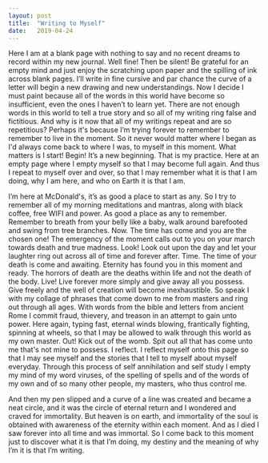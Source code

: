 ```yaml
---
layout: post
title:  "Writing to Myself"
date:   2019-04-24
---
```


Here I am at a blank page with nothing to say and no recent dreams to record within my new journal. Well fine! Then be silent! Be grateful for an empty mind and just enjoy the scratching upon paper and the spilling of ink across blank pages. I’ll write in fine cursive and par chance the curve of a letter will begin a new drawing and new understandings. Now I decide I must paint because all of the words in this world have become so insufficient, even the ones I haven’t to learn yet. There are not enough words in this world to tell a true story and so all of my writing ring false and fictitious. And why is it now that all of my writings repeat and are so repetitious? Perhaps it's because I’m trying forever to remember to remember to live in the moment. So it never would matter where I began as I'd always come back to where I was, to myself in this moment. What matters is I start! Begin! It’s a new beginning. That is my practice. Here at an empty page where I empty myself so that I may become full again. And thus I repeat to myself over and over, so that I may remember what it is that I am doing, why I am here, and who on Earth it is that I am.

I’m here at McDonald's, it’s as good a place to start as any. So I try to remember all of my morning meditations and mantras, along with black coffee, free WIFI and power. As good a place as any to remember. Remember to breath from your belly like a baby, walk around barefooted and swing from tree branches. Now. The time has come and you are the chosen one! The emergency of the moment calls out to you on your march towards death and true madness. Look! Look out upon the day and let your laughter ring out across all of time and forever after. Time. The time of your death is come and awaiting. Eternity has found you in this moment and ready. The horrors of death are the deaths within life and not the death of the body. Live! Live forever more simply and give away all you possess. Give freely and the well of creation will become inexhaustible. So speak I with my collage of phrases that come down to me from masters and ring out through all ages. With words from the bible and letters from ancient Rome I commit fraud, thievery, and treason in an attempt to gain unto power. Here again, typing fast, eternal winds blowing, frantically fighting, spinning at wheels, so that I may be allowed to walk through this world as my own master. Out! Kick out of the womb. Spit out all that has come unto me that's not mine to possess. I reflect. I reflect myself onto this page so that I may see myself and the stories that I tell to myself about myself everyday. Through this process of self annihilation and self study I empty my mind of my word viruses, of the spelling of spells and of the words of my own and of so many other people, my masters, who thus control me.

And then my pen slipped and a curve of a line was created and became a neat circle, and it was the circle of eternal return and I wondered and craved for immortality. But heaven is on earth, and immortality of the soul is obtained with awareness of the eternity within each moment. And as I died I saw forever into all time and was immortal. So I come back to this moment just to discover what it is that I’m doing, my destiny and the meaning of why I’m it is that I’m writing.

